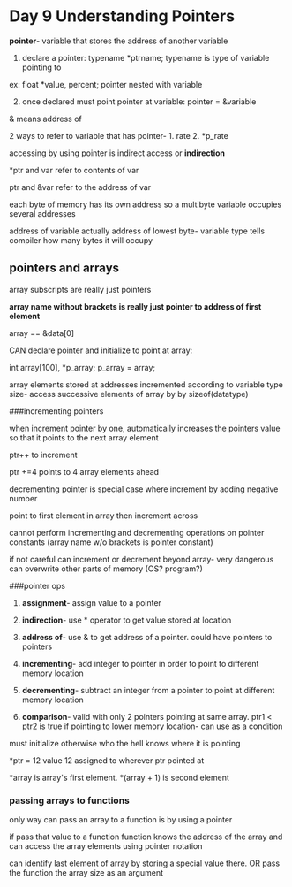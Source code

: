 # Day 9 Understanding Pointers

**pointer**- variable that stores the address of another variable

 1. declare a pointer: typename \*ptrname; typename is type of variable pointing to

ex: float \*value, percent; pointer nested with variable

2. once declared must point pointer at variable: pointer = &variable

& means address of

2 ways to refer to variable that has pointer- 1. rate 2. \*p_rate 

accessing by using pointer is indirect access or **indirection**



\*ptr and var refer to contents of var

ptr and &var refer to the address of var



each byte of memory has its own address so a multibyte variable occupies several addresses

address of variable actually address of lowest byte- variable type tells compiler how many bytes it will occupy

## pointers and arrays

array subscripts are really just pointers

**array name without brackets is really just pointer to address of first element**

array == &data[0]

CAN declare pointer and initialize to point at array:

int array[100], \*p_array; p_array = array;

array elements stored at addresses incremented according to variable type size- access successive elements of array by by sizeof(datatype)

###incrementing pointers

when increment pointer by one, automatically increases the pointers value so that it points to the next array element

ptr++ to increment

ptr +=4 points to 4 array elements ahead

decrementing pointer is special case where increment by adding negative number

point to first element in array then increment across

cannot perform incrementing and decrementing operations on pointer constants (array name w/o brackets is pointer constant)

if not careful can increment or decrement beyond array- very dangerous can overwrite other parts of memory (OS? program?)

###pointer ops

1. **assignment**- assign value to a pointer

2. **indirection**- use * operator to get value stored at location

3. **address of**- use & to get address of a pointer. could have pointers to pointers

4. **incrementing**- add integer to pointer in order to point to different memory location

5. **decrementing**- subtract an integer from a pointer to point at different memory location

6. **comparison**- valid with only 2 pointers pointing at same array. ptr1 < ptr2 is true if pointing to lower memory location- can use as a condition

must initialize otherwise who the hell knows where it is pointing

\*ptr = 12 value 12 assigned to wherever ptr pointed at

\*array is array's first element. \*(array + 1) is second element

### passing arrays to functions

only way can pass an array to a function is by using a pointer

if pass that value to a function function knows the address of the array and can access the array elements using pointer notation

can identify last element of array by storing a special value there. OR pass the function the array size as an argument

 








